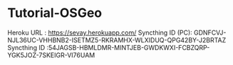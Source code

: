 # Tutorial-OSGeo
Heroku URL : https://sevay.herokuapp.com/
Syncthing ID (PC): GDNFCVJ-NJL36UC-VHHBNB2-ISETMZ5-RKRAMHX-WLXIDUQ-QPG42BY-J2BRTAZ
Syncthing ID :54JAGSB-HBMLDMR-MINTJEB-GWDKWXI-FCBZQRP-YGK5JOZ-7SKEIGR-VI76UAM
